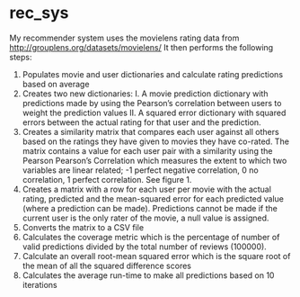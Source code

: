 # rec_sys
My recommender system uses the movielens rating data from http://grouplens.org/datasets/movielens/
It then performs the following steps:

1.	Populates movie and user dictionaries and calculate rating predictions based on average
2.	Creates two new dictionaries:
    I.	A movie prediction dictionary with predictions made by using the Pearson’s correlation between users to weight the prediction values
    II.	A squared error dictionary with squared errors between the actual rating for that user and the prediction.
3.	Creates a similarity matrix that compares each user against all others based on the ratings they have given to movies they have co-rated. The matrix contains a value for each user pair with a similarity using the Pearson Pearson’s Correlation which measures the extent to which two variables are linear related; -1 perfect negative correlation, 0 no correlation, 1  perfect correlation.  See figure 1.
4.	Creates a matrix with a row for each user per movie with the actual rating, predicted and the mean-squared error for each predicted value (where a prediction can be made). Predictions cannot be made if the current user is the only rater of the movie, a null value is assigned. 
5.	Converts the matrix to a CSV file 
6.	Calculates the coverage metric which is the percentage of number of valid predictions divided by the total number of reviews (100000).
7.	Calculate an overall root-mean squared error which is the square root of the mean of all the squared difference scores
8.	Calculates the average run-time to make all predictions based on 10 iterations
